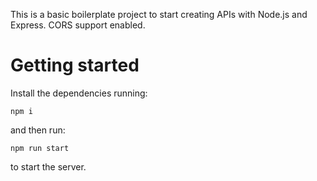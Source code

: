 This is a basic boilerplate project to start creating APIs with Node.js and Express. CORS support enabled.

# Getting started
Install the dependencies running:
```
npm i
```
and then run:
```
npm run start
```
to start the server.
